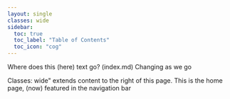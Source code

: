 ```yaml
---
layout: single
classes: wide 
sidebar: 
  toc: true
  toc_label: "Table of Contents"
  toc_icon: "cog"
---
```


Where does this (here) text go? (index.md) Changing as we go

Classes: wide" extends content to the right of this page. This is the home page, (now) featured in the navigation bar

